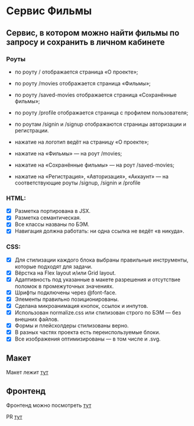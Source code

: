 # Сервис Фильмы
## Сервис, в котором можно найти фильмы по запросу и сохранить в личном кабинете

### Роуты

* по роуту / отображается страница «О проекте»;
* по роуту /movies отображается страница «Фильмы»;
* по роуту /saved-movies отображается страница «Сохранённые фильмы»;
* по роуту /profile отображается страница с профилем пользователя;
* по роутам /signin и /signup отображаются страницы авторизации и регистрации.

* нажатие на логотип ведёт на страницу «О проекте»;
* нажатие на «Фильмы» — на роут /movies;
* нажатие на «Сохранённые фильмы» — на роут /saved-movies;
* нажатие на «Регистрация», «Авторизация», «Аккаунт» — на соответствующие роуты /signup, /signin и /profile

### HTML:
-[x] Разметка портирована в JSX.
-[x] Разметка семантическая.
-[x] Все классы названы по БЭМ.
-[x] Навигация должна работать: ни одна ссылка не ведёт «в никуда».

### CSS:
-[x] Для стилизации каждого блока выбраны правильные инструменты, которые подходят для задачи.
-[x] Вёрстка на Flex layout и/или Grid layout.
-[x] Адаптивность под указанные в макете разрешения и отсутствие поломок в промежуточных значениях.
-[x] Шрифты подключены через @font-face.
-[x] Элементы правильно позиционированы.
-[x] Сделана микроанимация кнопок, ссылок и инпутов.
-[x] Использован normalize.сss или стилизован строго по БЭМ — без внешних файлов.
-[x] Формы и плейсхолдеры стилизованы верно.
-[x] В разных частях проекта есть переиспользуемые блоки.
-[x] Все изображения оптимизированы — в том числе и .svg.

## Макет

Макет лежит [тут](https://www.dropbox.com/s/ze2yulww08a8zxw/Diploma_sarva.fig?dl=0) 

## Фронтенд

Фронтенд можно посмотреть [тут](https://movies.sarva.nomoredomains.rocks)

PR [тут](https://github.com/AlexSarva/movies-explorer-frontend/pull/2)